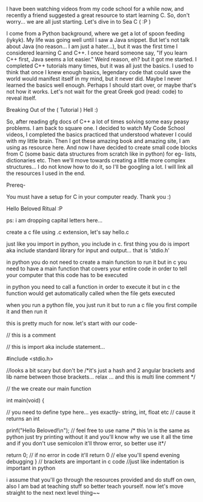 I have been watching videos from my code school for a while now, and recently a friend suggested a great resource to start learning C. So, don't worry... we are all just starting. Let's dive in to Sea C ( :P )

I come from a Python background, where we get a lot of spoon feeding (iykyk). My life was going well until I saw a Java snippet. But let's not talk about Java (no reason... I am just a hater...), but it was the first time I considered learning C and C++. I once heard someone say, "If you learn C++ first, Java seems a lot easier."
Weird reason, eh? but it got me started. I completed C++ tutorials many times, but it was all just the basics. I used to think that once I knew enough basics, legendary code that could save the world would manifest itself in my mind, but it never did. Maybe I never learned the basics well enough. Perhaps I should start over, or maybe that's not how it works. Let's not wait for the great Greek god (read: code) to reveal itself.

Breaking Out of the ( Tutorial ) Hell :)

So, after reading gfg docs of C++ a lot of times solving some easy peasy problems. I am back to square one. I decided to watch My Code School videos, I completed the basics practiced that understood whatever I could with my little brain. Then I got these amazing book and amazing site, I am using as resource here. And now I have decided to create small code blocks from C (some basic data structures from scratch like in python) for eg- lists, dictionaries etc. Then we'll move towards creating a little more complex structures... I do not know how to do it, so I'll be googling a lot. I will link all the resources I used in the end.

Prereq-

You must have a setup for C in your computer ready. Thank you :)

Hello Beloved Ritual :P

ps: i am dropping capital letters here...

create a c file using .c extension, let's say hello.c

just like you import in python, you include in c. first thing you do is import aka include standard library for input and output... that is 'stdio.h'

in python you do not need to create a main function to run it but in c you need to have a main function that covers your entire code in order to tell your computer that this code has to be executed

in python you need to call a function in order to execute it but in c the function would get automatically called when the file gets executed

when you run a python file, you just run it but to run a c file you first compile it and then run it

this is pretty much for now. let's start with our code-

// this is a comment

// this is import aka include statement... 

#include <stdio.h>

//looks a bit scary but don't be
/*it's just a hash and 2 angular brackets 
and lib name between those brackets... relax 
... and this is multi line comment */

// the we create our main function

int main(void) {

// you need to define type here... yes exactly- string, int, float etc
// cause it returns an int

prinf("Hello Beloved!\n"); // feel free to use name
/* this \n is the same as python just try printing without it 
and you'll know why we use it all the time 
and if you don't use semicolon it'll throw error, so better use it*/

return 0; 
// if no error in code it'll return 0
// else you'll spend evening debugging
}
// brackets are important in c code 
//just like indentation is important in python

i assume that you'll go through the resources provided and do stuff on own, also I am bad at teaching stuff so better teach yourself.
now let's move straight to the next next level thing~~
